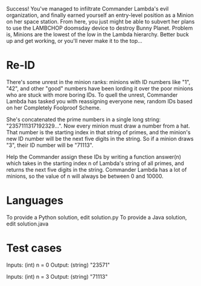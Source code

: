 Success! You've managed to infiltrate Commander Lambda's evil organization, and finally earned yourself an entry-level position as a 
Minion on her space station. From here, you just might be able to subvert her plans to use the LAMBCHOP doomsday device to destroy 
Bunny Planet. Problem is, Minions are the lowest of the low in the Lambda hierarchy. Better buck up and get working, or you'll never 
make it to the top...

Re-ID
=====

There's some unrest in the minion ranks: minions 
with ID numbers like "1", "42", and 
other "good" numbers have been lording it over 
the poor minions who are stuck with more boring IDs. To 
quell the unrest, Commander Lambda has tasked you with 
reassigning everyone new, random IDs based on her 
Completely Foolproof Scheme. 

She's concatenated the prime numbers in a single 
long string: "2357111317192329...". Now every 
minion must draw a number from a hat. That number is the 
starting index in that string of primes, and the 
minion's new ID number will be the next five digits 
in the string. So if a minion draws "3", their 
ID number will be "71113". 

Help the Commander assign these IDs by writing a 
function answer(n) which takes in the starting index n 
of Lambda's string of all primes, and returns the 
next five digits in the string. Commander Lambda has a
lot of minions, so the value of n will always be between 
0 and 10000.

Languages
=========

To provide a Python solution, edit solution.py
To provide a Java solution, edit solution.java

Test cases
==========

Inputs:
    (int) n = 0
Output:
    (string) "23571"

Inputs:
    (int) n = 3
Output:
    (string) "71113"
